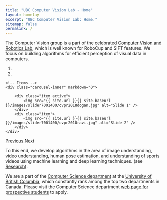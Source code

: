 ```yaml
---
title: "UBC Computer Vision Lab - Home"
layout: homelay
excerpt: "UBC Computer Vision Lab: Home."
sitemap: false
permalink: /
---
```


The Computer Vision group is a part of the celebrated [Computer Vision and Robotics Lab](https://www.cs.ubc.ca/cs-research/lci/research-groups/computer-vision-robotics), which is well known for RoboCup and SIFT features. We focus on building algorithms for efficient perception of visual data in computers.

<div markdown="0" id="carousel" class="carousel slide" data-ride="carousel" data-interval="5000" data-pause="hover" >
    <!-- Menu -->
    <ol class="carousel-indicators">
        <li data-target="#carousel" data-slide-to="0" class="active"></li>
        <li data-target="#carousel" data-slide-to="1"></li>
    </ol>

    <!-- Items -->
    <div class="carousel-inner" markdown="0">

        <div class="item active">
            <img src="{{ site.url }}{{ site.baseurl }}/images/slider7001400/cvpr2018dogan.jpg" alt="Slide 1" />
        </div>
        <div class="item">
            <img src="{{ site.url }}{{ site.baseurl }}/images/slider7001400/cvpr2018ravi.jpg" alt="Slide 2" />
        </div>
    </div> 
  <a class="left carousel-control" href="#carousel" role="button" data-slide="prev">
    <span class="glyphicon glyphicon-chevron-left" aria-hidden="true"></span>
    <span class="sr-only">Previous</span>
  </a>
  <a class="right carousel-control" href="#carousel" role="button" data-slide="next">
    <span class="glyphicon glyphicon-chevron-right" aria-hidden="true"></span>
    <span class="sr-only">Next</span>
  </a>
</div>


To this end, we develop algorithms in the area of image understanding, video understanding, human pose estimation, and understanding of sports videos using machine learning and deep learning techniques. (see [Research](research)).

We are a part of the [Computer Science department](https://www.cs.ubc.ca/our-department/about-us) at the [University of British Columbia](https://www.ubc.ca/), which constantly rank among the top two departments in Canada. Please visit the Computer Science department [web page for prospective students](https://www.cs.ubc.ca/students/grad/prospective) to apply.






